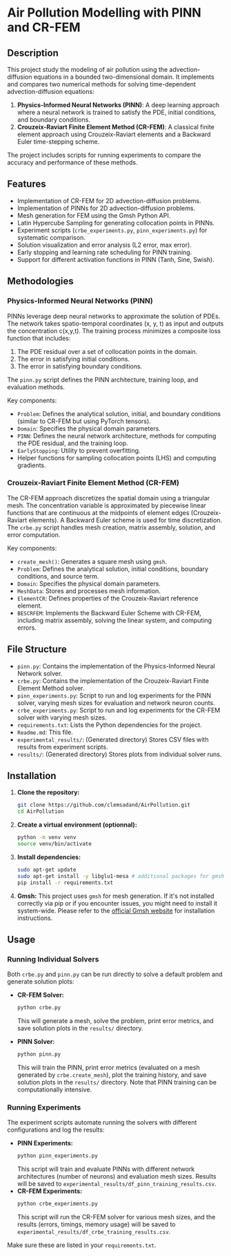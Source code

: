 # Air Pollution Modelling with PINN and CR-FEM

## Description

This project study the modeling of air pollution using the advection-diffusion equations in a bounded two-dimensional domain. It implements and compares two numerical methods for solving time-dependent advection-diffusion equations:
1.  **Physics-Informed Neural Networks (PINN)**: A deep learning approach where a neural network is trained to satisfy the PDE, initial conditions, and boundary conditions.
2.  **Crouzeix-Raviart Finite Element Method (CR-FEM)**: A classical finite element approach using Crouzeix-Raviart elements and a Backward Euler time-stepping scheme.

The project includes scripts for running experiments to compare the accuracy and performance of these methods.

## Features

-   Implementation of CR-FEM for 2D advection-diffusion problems.
-   Implementation of PINNs for 2D advection-diffusion problems.
-   Mesh generation for FEM using the Gmsh Python API.
-   Latin Hypercube Sampling for generating collocation points in PINNs.
-   Experiment scripts (`crbe_experiments.py`, `pinn_experiments.py`) for systematic comparison.
-   Solution visualization and error analysis (L2 error, max error).
-   Early stopping and learning rate scheduling for PINN training.
-   Support for different activation functions in PINN (Tanh, Sine, Swish).

## Methodologies

### Physics-Informed Neural Networks (PINN)

PINNs leverage deep neural networks to approximate the solution of PDEs. The network takes spatio-temporal coordinates (x, y, t) as input and outputs the concentration c(x,y,t). The training process minimizes a composite loss function that includes:
1.  The PDE residual over a set of collocation points in the domain.
2.  The error in satisfying initial conditions.
3.  The error in satisfying boundary conditions.

The `pinn.py` script defines the PINN architecture, training loop, and evaluation methods.

Key components:
-   `Problem`: Defines the analytical solution, initial, and boundary conditions (similar to CR-FEM but using PyTorch tensors).
-   `Domain`: Specifies the physical domain parameters.
-   `PINN`: Defines the neural network architecture, methods for computing the PDE residual, and the training loop.
-   `EarlyStopping`: Utility to prevent overfitting.
-   Helper functions for sampling collocation points (LHS) and computing gradients.


### Crouzeix-Raviart Finite Element Method (CR-FEM)

The CR-FEM approach discretizes the spatial domain using a triangular mesh. The concentration variable is approximated by piecewise linear functions that are continuous at the midpoints of element edges (Crouzeix-Raviart elements). A Backward Euler scheme is used for time discretization. The `crbe.py` script handles mesh creation, matrix assembly, solution, and error computation.

Key components:
-   `create_mesh()`: Generates a square mesh using `gmsh`.
-   `Problem`: Defines the analytical solution, initial conditions, boundary conditions, and source term.
-   `Domain`: Specifies the physical domain parameters.
-   `MeshData`: Stores and processes mesh information.
-   `ElementCR`: Defines properties of the Crouzeix-Raviart reference element.
-   `BESCRFEM`: Implements the Backward Euler Scheme with CR-FEM, including matrix assembly, solving the linear system, and computing errors.

## File Structure

-   `pinn.py`: Contains the implementation of the Physics-Informed Neural Network solver.
-   `crbe.py`: Contains the implementation of the Crouzeix-Raviart Finite Element Method solver.
-   `pinn_experiments.py`: Script to run and log experiments for the PINN solver, varying mesh sizes for evaluation and network neuron counts.
-   `crbe_experiments.py`: Script to run and log experiments for the CR-FEM solver with varying mesh sizes.
-   `requirements.txt`: Lists the Python dependencies for the project.
-   `Readme.md`: This file.
-   `experimental_results/`: (Generated directory) Stores CSV files with results from experiment scripts.
-   `results/`: (Generated directory) Stores plots from individual solver runs.

## Installation

1.  **Clone the repository:**
    ```bash
    git clone https://github.com/clemsadand/AirPollution.git
    cd AirPollution
    ```
2.  **Create a virtual environment (optionnal):**
    ```bash
    python -m venv venv
    source venv/bin/activate
    ```
3.  **Install dependencies:**
    ```bash
    sudo apt-get update
    sudo apt-get install -y libglu1-mesa # additional packages for gmsh
    pip install -r requirements.txt
    ```
4.  **Gmsh:** This project uses `gmsh` for mesh generation. If it's not installed correctly via pip or if you encounter issues, you might need to install it system-wide. Please refer to the [official Gmsh website](https://gmsh.info/) for installation instructions.

## Usage

### Running Individual Solvers

Both `crbe.py` and `pinn.py` can be run directly to solve a default problem and generate solution plots:

-   **CR-FEM Solver:**
    ```bash
    python crbe.py
    ```
    This will generate a mesh, solve the problem, print error metrics, and save solution plots in the `results/` directory.

-   **PINN Solver:**
    ```bash
    python pinn.py
    ```
    This will train the PINN, print error metrics (evaluated on a mesh generated by `crbe.create_mesh`), plot the training history, and save solution plots in the `results/` directory. Note that PINN training can be computationally intensive.

### Running Experiments

The experiment scripts automate running the solvers with different configurations and log the results:
-   **PINN Experiments:**
    ```bash
    python pinn_experiments.py
    ```
    This script will train and evaluate PINNs with different network architectures (number of neurons) and evaluation mesh sizes. Results will be saved to `experimental_results/df_pinn_training_results.csv`.
-   **CR-FEM Experiments:**
    ```bash
    python crbe_experiments.py
    ```
    This script will run the CR-FEM solver for various mesh sizes, and the results (errors, timings, memory usage) will be saved to `experimental_results/df_crbe_training_results.csv`.



Make sure these are listed in your `requirements.txt`.
